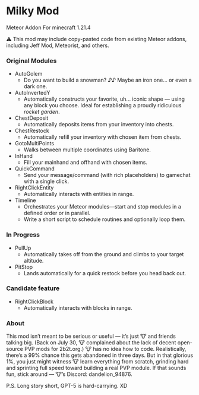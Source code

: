 # Milky Mod
Meteor Addon For minecraft 1.21.4

⚠️ This mod may include copy-pasted code from existing Meteor addons, including Jeff Mod, Meteorist, and others.

### Original Modules
- AutoGolem
  - Do you want to build a snowman? ♪♪ Maybe an iron one... or even a dark one.
- AutoInvertedY
  - Automatically constructs your favorite, uh... iconic shape — using any block you choose. Ideal for establishing a proudly ridiculous *rocket garden*.
- ChestDeposit
  - Automatically deposits items from your inventory into chests.
- ChestRestock
  - Automatically refill your inventory with chosen item from chests.
- GotoMultiPoints
   - Walks between multiple coordinates using Baritone.
- InHand
  - Fill your mainhand and offhand with chosen items.
- QuickCommand
  - Send your message/command (with rich placeholders) to gamechat with a single click.
- RightClickEntity
  - Automatically interacts with entities in range.
- Timeline
  - Orchestrates your Meteor modules—start and stop modules in a defined order or in parallel.
  - Write a short script to schedule routines and optionally loop them.

### In Progress
- PullUp
  - Automatically takes off from the ground and climbs to your target altitude.
- PitStop
  - Lands automatically for a quick restock before you head back out.
 
### Candidate feature
- RightClickBlock
  - Automatically interacts with blocks in range.


### About
This mod isn’t meant to be serious or useful — it’s just 🐮 and friends talking big. (Back on July 30, 🐮 complained about the lack of decent open-source PVP mods for 2b2t.org.) 🐮 has no idea how to code. Realistically, there’s a 99% chance this gets abandoned in three days. But in that glorious 1%, you just might witness 🐮 learn everything from scratch, grinding hard and sprinting full speed toward building a real PVP module. If that sounds fun, stick around — 🐮’s Discord: dandelion_94876.

P.S. Long story short, GPT-5 is hard-carrying. XD
